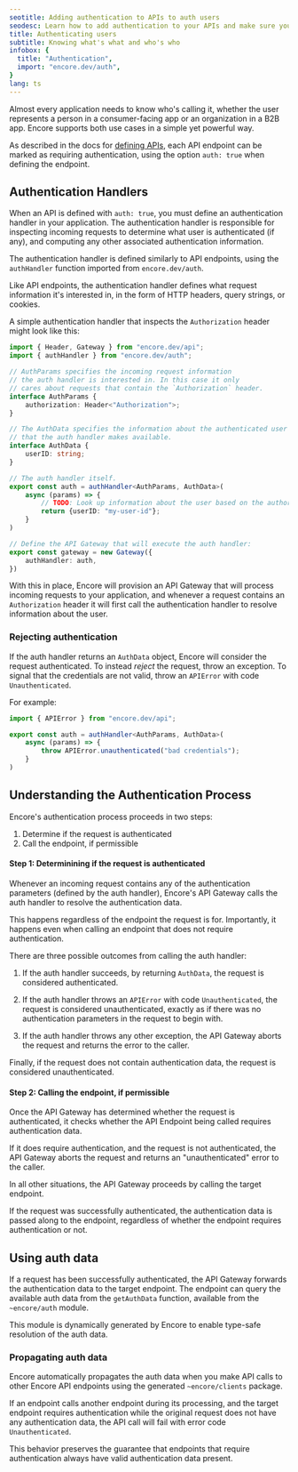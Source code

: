```yaml
---
seotitle: Adding authentication to APIs to auth users
seodesc: Learn how to add authentication to your APIs and make sure you know who's calling your backend APIs.
title: Authenticating users
subtitle: Knowing what's what and who's who
infobox: {
  title: "Authentication",
  import: "encore.dev/auth",
}
lang: ts
---
```

Almost every application needs to know who's calling it, whether the user
represents a person in a consumer-facing app or an organization in a B2B app.
Encore supports both use cases in a simple yet powerful way.

As described in the docs for [defining APIs](/docs/ts/primitives/apis),
each API endpoint can be marked as requiring authentication, using the option `auth: true`
when defining the endpoint.


## Authentication Handlers

When an API is defined with `auth: true`, you must define an authentication handler
in your application. The authentication handler is responsible for inspecting incoming
requests to determine what user is authenticated (if any), and computing any other associated
authentication information.

The authentication handler is defined similarly to API endpoints, using the `authHandler`
function imported from `encore.dev/auth`. 

Like API endpoints, the authentication handler defines what request information it's interested in,
in the form of HTTP headers, query strings, or cookies.

A simple authentication handler that inspects the `Authorization` header might look like this:

```ts
import { Header, Gateway } from "encore.dev/api";
import { authHandler } from "encore.dev/auth";

// AuthParams specifies the incoming request information
// the auth handler is interested in. In this case it only
// cares about requests that contain the `Authorization` header.
interface AuthParams {
    authorization: Header<"Authorization">;
}

// The AuthData specifies the information about the authenticated user
// that the auth handler makes available.
interface AuthData {
    userID: string;
}

// The auth handler itself.
export const auth = authHandler<AuthParams, AuthData>(
    async (params) => {
        // TODO: Look up information about the user based on the authorization header.
        return {userID: "my-user-id"};
    }
)

// Define the API Gateway that will execute the auth handler:
export const gateway = new Gateway({
    authHandler: auth,
})
```

With this in place, Encore will provision an API Gateway that will process
incoming requests to your application, and whenever a request contains
an `Authorization` header it will first call the authentication handler to
resolve information about the user.


<GitHubLink 
    href="https://github.com/encoredev/examples/tree/main/ts/clerk" 
    desc="Example application showing an auth handler implementation using Clerk." 
/>

### Rejecting authentication

If the auth handler returns an `AuthData` object, Encore will consider the request
authenticated. To instead _reject_ the request, throw an exception. To signal that
the credentials are not valid, throw an `APIError` with code `Unauthenticated`.

For example:

```ts
import { APIError } from "encore.dev/api";

export const auth = authHandler<AuthParams, AuthData>(
    async (params) => {
        throw APIError.unauthenticated("bad credentials");
    }
)
```

## Understanding the Authentication Process

Encore's authentication process proceeds in two steps:

1. Determine if the request is authenticated
2. Call the endpoint, if permissible

#### Step 1: Determinining if the request is authenticated

Whenever an incoming request contains any of the authentication parameters (defined by the auth handler),
Encore's API Gateway calls the auth handler to resolve the authentication data.

This happens regardless of the endpoint the request is for. Importantly, it happens even
when calling an endpoint that does not require authentication.

There are three possible outcomes from calling the auth handler:

1. If the auth handler succeeds, by returning `AuthData`, the request is considered authenticated.

2. If the auth handler throws an `APIError` with code `Unauthenticated`, the request is considered unauthenticated,
   exactly as if there was no authentication parameters in the request to begin with.

3. If the auth handler throws any other exception, the API Gateway aborts the request and returns the error to the caller.

Finally, if the request does not contain authentication data, the request is considered unauthenticated.

#### Step 2: Calling the endpoint, if permissible

Once the API Gateway has determined whether the request is authenticated, it checks whether the API Endpoint
being called requires authentication data.

If it does require authentication, and the request is not authenticated,
the API Gateway aborts the request and returns an "unauthenticated" error to the caller.

In all other situations, the API Gateway proceeds by calling the target endpoint.

If the request was successfully authenticated, the authentication data is passed along to the endpoint,
regardless of whether the endpoint requires authentication or not.

## Using auth data

If a request has been successfully authenticated, the API Gateway forwards the authentication data
to the target endpoint. The endpoint can query the available auth data from the `getAuthData` function,
available from the `~encore/auth` module.

This module is dynamically generated by Encore to enable type-safe resolution of the auth data.

### Propagating auth data

Encore automatically propagates the auth data when you make API calls to other Encore API endpoints
using the generated `~encore/clients` package.

<Callout type="info">

If an endpoint calls another endpoint during its processing, and the target endpoint
requires authentication while the original request does not have any authentication data,
the API call will fail with error code `Unauthenticated`.

This behavior preserves the guarantee that endpoints that
require authentication always have valid authentication data present.

</Callout>